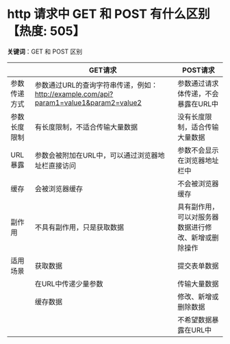 # http 请求中 GET 和 POST 有什么区别【热度: 505】

**关键词**：GET 和 POST 区别

|      | GET请求                                                   | POST请求                                                   |
| ---  | --------------------------------------------------------- | --------------------------------------------------------- |
| 参数传递方式 | 参数通过URL的查询字符串传递，例如：http://example.com/api?param1=value1&param2=value2 | 参数通过请求体传递，不会暴露在URL中                           |
| 参数长度限制 | 有长度限制，不适合传输大量数据                                      | 没有长度限制，适合传输大量数据                                |
| URL暴露  | 参数会被附加在URL中，可以通过浏览器地址栏直接访问                              | 参数不会显示在浏览器地址栏中                                   |
| 缓存    | 会被浏览器缓存                                              | 不会被浏览器缓存                                              |
| 副作用   | 不具有副作用，只是获取数据                                        | 具有副作用，可以对服务器数据进行修改、新增或删除操作                  |
| 适用场景  | 获取数据                                                    | 提交表单数据                                                 |
|          | 在URL中传递少量参数                                           | 传输大量数据                                                 |
|          | 缓存数据                                                    | 修改、新增或删除数据                                           |
|          |                                                           | 不希望数据暴露在URL中                                         |